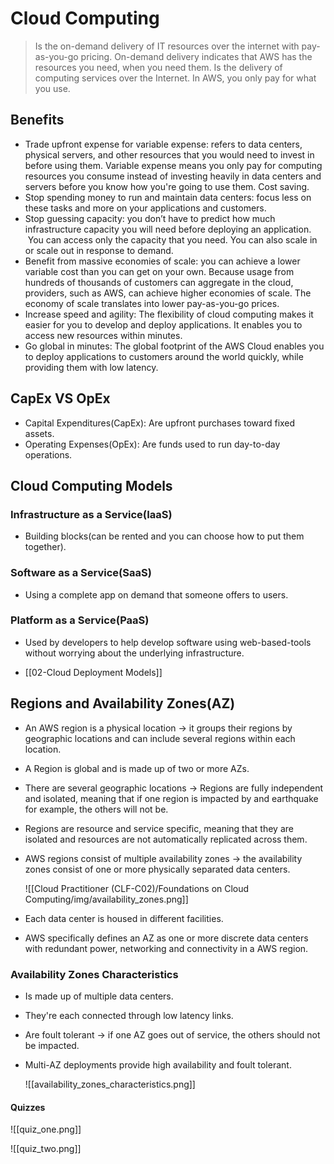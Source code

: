 # Cloud Computing
> Is the on-demand delivery of IT resources over the internet with pay-as-you-go pricing.
> On-demand delivery indicates that AWS has the resources you need, when you need them.
> Is the delivery of computing services over the Internet.
> In AWS, you only pay for what you use. 

## Benefits
- Trade upfront expense for variable expense: refers to data centers, physical servers, and other resources that you would need to invest in before using them. Variable expense means you only pay for computing resources you consume instead of investing heavily in data centers and servers before you know how you're going to use them. Cost saving.
- Stop spending money to run and maintain data centers: focus less on these tasks and more on your applications and customers.
- Stop guessing capacity: you don’t have to predict how much infrastructure capacity you will need before deploying an application.  You can access only the capacity that you need. You can also scale in or scale out in response to demand.
- Benefit from massive economies of scale: you can achieve a lower variable cost than you can get on your own. Because usage from hundreds of thousands of customers can aggregate in the cloud, providers, such as AWS, can achieve higher economies of scale. The economy of scale translates into lower pay-as-you-go prices.
- Increase speed and agility: The flexibility of cloud computing makes it easier for you to develop and deploy applications. It enables you to access new resources within minutes.
- Go global in minutes: The global footprint of the AWS Cloud enables you to deploy applications to customers around the world quickly, while providing them with low latency.
## CapEx VS OpEx
- Capital Expenditures(CapEx): Are upfront purchases toward fixed assets.
- Operating Expenses(OpEx): Are funds used to run day-to-day operations.

## Cloud Computing Models
### Infrastructure as a Service(IaaS)
- Building blocks(can be rented and you can choose how to put them together).

### Software as a Service(SaaS)
- Using a complete app on demand that someone offers to users.

### Platform as a Service(PaaS)
- Used by developers to help develop software using web-based-tools without worrying about the underlying infrastructure.

- [[02-Cloud Deployment Models]]

## Regions and Availability Zones(AZ)
- An AWS region is a physical location -> it groups their regions by geographic locations and can include several regions within each location.
- A Region is global and is made up of two or more AZs.
- There are several geographic locations -> Regions are fully independent and isolated, meaning that if one region is impacted by and earthquake for example, the others will not be.
- Regions are resource and service specific, meaning that they are isolated and resources are not automatically replicated across them.
- AWS regions consist of multiple availability zones -> the availability zones consist of one or more physically separated data centers.

	![[Cloud Practitioner (CLF-C02)/Foundations on Cloud Computing/img/availability_zones.png]]

- Each data center is housed in different facilities.
- AWS specifically defines an AZ as one or more discrete data centers with redundant power, networking and connectivity in a AWS region.

### Availability Zones Characteristics
- Is made up of multiple data centers.
- They're each connected through low latency links.
- Are foult tolerant -> if one AZ goes out  of service, the others should not be impacted.
- Multi-AZ deployments provide high availability and foult tolerant.

	![[availability_zones_characteristics.png]]

#### Quizzes

![[quiz_one.png]]

![[quiz_two.png]]